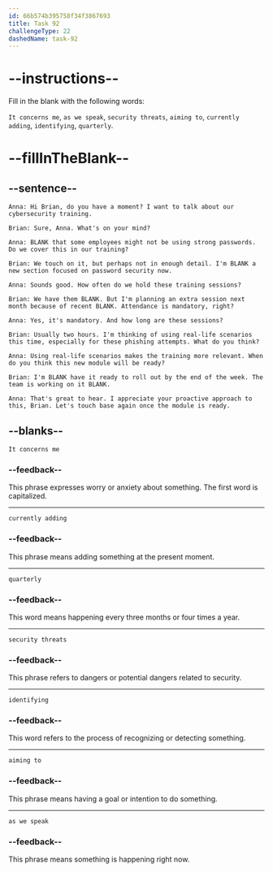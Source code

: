 ```yaml
---
id: 66b574b395758f34f3867693
title: Task 92
challengeType: 22
dashedName: task-92
---
```


# --instructions--

Fill in the blank with the following words:

`It concerns me`, `as we speak`, `security threats`, `aiming to`, `currently adding`, `identifying`, `quarterly`.

# --fillInTheBlank--

## --sentence--

`Anna: Hi Brian, do you have a moment? I want to talk about our cybersecurity training.`

`Brian: Sure, Anna. What's on your mind?`

`Anna: BLANK that some employees might not be using strong passwords. Do we cover this in our training?`

`Brian: We touch on it, but perhaps not in enough detail. I'm BLANK a new section focused on password security now.`

`Anna: Sounds good. How often do we hold these training sessions?`

`Brian: We have them BLANK. But I'm planning an extra session next month because of recent BLANK. Attendance is mandatory, right?`

`Anna: Yes, it's mandatory. And how long are these sessions?`

`Brian: Usually two hours. I'm thinking of using real-life scenarios this time, especially for these phishing attempts. What do you think?`

`Anna: Using real-life scenarios makes the training more relevant. When do you think this new module will be ready?`

`Brian: I'm BLANK have it ready to roll out by the end of the week. The team is working on it BLANK.`

`Anna: That's great to hear. I appreciate your proactive approach to this, Brian. Let's touch base again once the module is ready.`

## --blanks--

`It concerns me`

### --feedback--

This phrase expresses worry or anxiety about something. The first word is capitalized.

---

`currently adding`

### --feedback--

This phrase means adding something at the present moment.

---

`quarterly`

### --feedback--

This word means happening every three months or four times a year.

---

`security threats`

### --feedback--

This phrase refers to dangers or potential dangers related to security.

---

`identifying`

### --feedback--

This word refers to the process of recognizing or detecting something.

---

`aiming to`

### --feedback--

This phrase means having a goal or intention to do something.

---

`as we speak`

### --feedback--

This phrase means something is happening right now.

